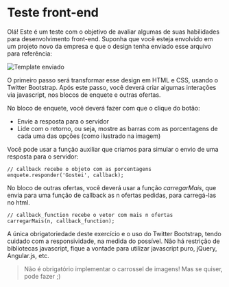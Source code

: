 
Teste front-end
=============

Olá! Este é um teste com o objetivo de avaliar algumas de suas habilidades para desenvolvimento front-end.
Suponha que você esteja envolvido em um projeto novo da empresa e que o design tenha enviado esse arquivo para referência:

![Template enviado](https://s3.amazonaws.com/Glambox.Content.MediaObject/MediaFile_6391.jpg)

O primeiro passo será transformar esse design em HTML e CSS, usando o Twitter Bootstrap.
Após este passo, você deverá criar algumas interações via javascript, nos blocos de enquete e outras ofertas.

No bloco de enquete, você deverá fazer com que o clique do botão:

* Envie a resposta para o servidor
* Lide com o retorno, ou seja, mostre as barras com as porcentagens de cada uma das opções (como ilustrado na imagem)

Você pode usar a função auxiliar que criamos para simular o envio de uma resposta para o servidor:
```
// callback recebe o objeto com as porcentagens
enquete.responder('Gostei', callback);
```

No bloco de outras ofertas, você deverá usar a função <i>carregarMais</i>, que envia para uma função de callback as n ofertas pedidas, para carregá-las no html.
```
// callback_function recebe o vetor com mais n ofertas
carregarMais(n, callback_function);
```

A única obrigatoriedade deste exercício e o uso do Twitter Bootstrap, tendo cuidado com a responsividade, na medida do possível. Não há restrição de bibliotecas javascript, fique a vontade para utilizar javascript puro, jQuery, Angular.js, etc.

> Não é obrigatório implementar o carrossel de imagens! Mas se quiser, pode fazer ;)